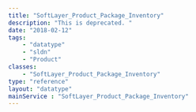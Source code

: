 ```yaml
---
title: "SoftLayer_Product_Package_Inventory"
description: "This is deprecated. "
date: "2018-02-12"
tags:
    - "datatype"
    - "sldn"
    - "Product"
classes:
    - "SoftLayer_Product_Package_Inventory"
type: "reference"
layout: "datatype"
mainService : "SoftLayer_Product_Package_Inventory"
---
```

